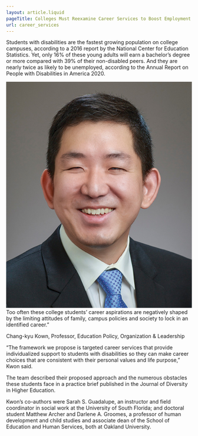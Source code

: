 ```yaml
---
layout: article.liquid
pageTitle: Colleges Must Reexamine Career Services to Boost Employment of Students with Disabilities
url: career_services
---
```

Students with disabilities are the fastest growing population on college campuses, according to a 2016 report by the National Center for Education Statistics. Yet, only 16% of these young adults will earn a bachelor’s degree or more compared with 39% of their non-disabled peers. And they are nearly twice as likely to be unemployed, according to the Annual Report on People with Disabilities in America 2020.

<div class="quote-picture">
<div><img alt="Chang-kyu Kown" src="/img/25/kwon.jpg"></div>
<il-quote>
Too often these college students’ career aspirations are negatively shaped by the limiting attitudes of family, campus policies and society to lock in an identified career.”
<p slot="attributed">Chang-kyu Kown, Professor, Education Policy, Organization &amp; Leadership</p>
</il-quote>
</div>

“The framework we propose is targeted career services that provide individualized support to students with disabilities so they can make career choices that are consistent with their personal values and life purpose,” Kwon said.

The team described their proposed approach and the numerous obstacles these students face in a practice brief published in the Journal of Diversity in Higher Education.

Kwon’s co-authors were Sarah S. Guadalupe, an instructor and field coordinator in social work at the University of South Florida; and doctoral student Matthew Archer and Darlene A. Groomes, a professor of human development and child studies and associate dean of the School of Education and Human Services, both at Oakland University.